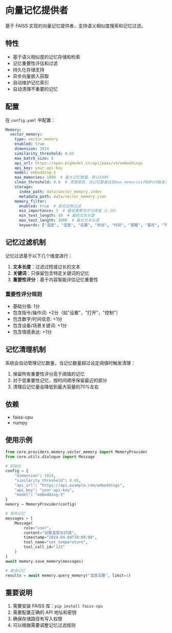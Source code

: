 # 向量记忆提供者

基于 FAISS 实现的向量记忆提供者，支持语义相似度搜索和记忆过滤。

## 特性

- 基于语义相似度的记忆存储和检索
- 记忆重要性评估和过滤
- 持久化存储支持
- 异步向量嵌入获取
- 自动维护记忆索引
- 自动清理不重要的记忆

## 配置

在 `config.yaml` 中配置：

```yaml
Memory:
  vector_memory:
    type: vector_memory
    enabled: true
    dimension: 1024
    similarity_threshold: 0.65
    max_batch_size: 8
    api_url: https://open.bigmodel.cn/api/paas/v4/embeddings
    api_key: your-api-key
    model: embedding-3
    max_memories: 1000  # 最大记忆数量，默认5000
    clean_threshold: 0.8  # 清理阈值，当记忆数量达到max_memories的80%时触发清理
    storage:
      index_path: data/vector_memory.index
      metadata_path: data/vector_memory.json
    memory_filter:
      enabled: true  # 是否启用过滤
      min_importance: 3  # 最低重要性评分阈值（1-10）
      min_text_length: 10  # 最短文本长度
      max_text_length: 3000  # 最长文本长度
      keywords: ["温度", "湿度", "设置", "状态", "时间", "提醒", "喜欢", "不喜欢"]  # 关键词过滤
```

## 记忆过滤机制

记忆过滤基于以下几个维度进行：

1. **文本长度**：过滤过短或过长的文本
2. **关键词**：只保留包含特定关键词的记忆
3. **重要性评分**：基于内容智能评估记忆重要性

### 重要性评分规则

- 基础分值: 1分
- 包含指令/操作词: +2分（如"设置"，"打开"，"控制"）
- 包含数字/时间信息: +1分
- 包含设备/场景关键词: +1分
- 包含情感表达: +1分

## 记忆清理机制

系统会自动管理记忆数量，当记忆数量超过设定阈值时触发清理：

1. 保留所有重要性评分高于阈值的记忆
2. 对于低重要性记忆，按时间顺序保留最近的部分
3. 清理后记忆量会降低到最大容量的70%左右

## 依赖

- faiss-cpu
- numpy

## 使用示例

```python
from core.providers.memory.vector_memory import MemoryProvider
from core.utils.dialogue import Message

# 初始化
config = {
    "dimension": 1024,
    "similarity_threshold": 0.65,
    "api_url": "https://api.example.com/embeddings",
    "api_key": "your-api-key",
    "model": "embedding-3"
}
memory = MemoryProvider(config)

# 保存记忆
messages = [
    Message(
        role="user",
        content="设置温度为25度",
        timestamp="2024-04-04T10:00:00",
        tool_name="set_temperature",
        tool_call_id="123"
    )
]
await memory.save_memory(messages)

# 查询记忆
results = await memory.query_memory("温度设置", limit=3)
```

## 重要说明

1. 需要安装 FAISS 库：`pip install faiss-cpu`
2. 需要配置正确的 API 地址和密钥
3. 确保存储路径有写入权限
4. 可以根据需要调整记忆过滤规则 